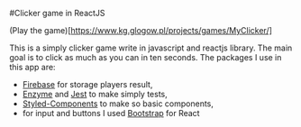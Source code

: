 #Clicker game in ReactJS

(Play the game)[https://www.kg.glogow.pl/projects/games/MyClicker/]

This is a simply clicker game write in javascript and reactjs library. The main goal is to click as much as you can in ten seconds. The packages I use in this app are:

- [Firebase](https://firebase.google.com/) for storage players result,
- [Enzyme](https://github.com/airbnb/enzyme) and [Jest](https://jestjs.io/) to make simply tests,
- [Styled-Components](https://github.com/styled-components/styled-components) to make so basic components,
- for input and buttons I used [Bootstrap](https://github.com/reactstrap/reactstrap) for React
